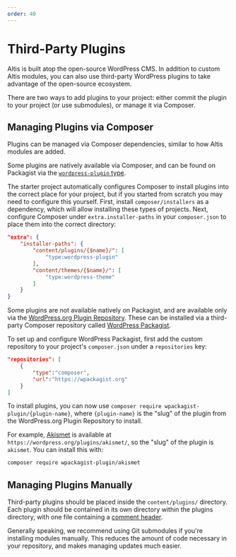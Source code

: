 ```yaml
---
order: 40
---
```

# Third-Party Plugins

Altis is built atop the open-source WordPress CMS. In addition to custom Altis modules, you can also use third-party WordPress plugins to take advantage of the open-source ecosystem.

There are two ways to add plugins to your project: either commit the plugin to your project (or use submodules), or manage it via Composer.


## Managing Plugins via Composer

Plugins can be managed via Composer dependencies, similar to how Altis modules are added.

Some plugins are natively available via Composer, and can be found on Packagist via the [`wordpress-plugin` type](https://packagist.org/?type=wordpress-plugin).

The starter project automatically configures Composer to install plugins into the correct place for your project, but if you started from scratch you may need to configure this yourself. First, install `composer/installers` as a dependency, which will allow installing these types of projects. Next, configure Composer under `extra.installer-paths` in your `composer.json` to place them into the correct directory:

```json
"extra": {
	"installer-paths": {
		"content/plugins/{$name}/": [
			"type:wordpress-plugin"
		],
		"content/themes/{$name}/": [
			"type:wordpress-theme"
		]
	}
}
```

Some plugins are not available natively on Packagist, and are available only via the [WordPress.org Plugin Repository](https://wordpress.org/plugins/). These can be installed via a third-party Composer repository called [WordPress Packagist](https://wpackagist.org/).

To set up and configure WordPress Packagist, first add the custom repository to your project's `composer.json` under a `repositories` key:

```json
"repositories": [
	{
		"type":"composer",
		"url":"https://wpackagist.org"
	}
]
```

To install plugins, you can now use `composer require wpackagist-plugin/{plugin-name}`, where `{plugin-name}` is the "slug" of the plugin from the WordPress.org Plugin Repository to install.

For example, [Akismet](https://wordpress.org/plugins/akismet/) is available at `https://wordpress.org/plugins/akismet/`, so the "slug" of the plugin is `akismet`. You can install this with:

```sh
composer require wpackagist-plugin/akismet
```


## Managing Plugins Manually

Third-party plugins should be placed inside the `content/plugins/` directory. Each plugin should be contained in its own directory within the plugins directory, with one file containing a [comment header](https://developer.wordpress.org/plugins/plugin-basics/#getting-started).

Generally speaking, we recommend using Git submodules if you're installing modules manually. This reduces the amount of code necessary in your repository, and makes managing updates much easier.
